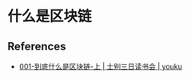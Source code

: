 # 什么是区块链

## References
- [001-到底什么是区块链-上 | 士别三日读书会 | youku](http://v.youku.com/v_show/id_XMTczODc3NjU4MA==.html?debug=flv)